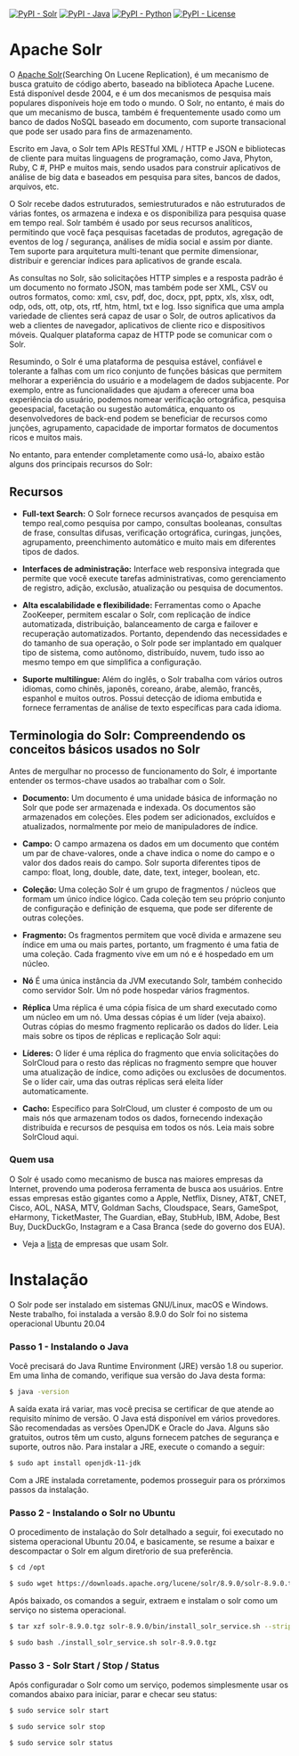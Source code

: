[![PyPI - Solr](https://img.shields.io/badge/Solr-v8.9.0-orange)](https://solr.apache.org/)
[![PyPI - Java](https://img.shields.io/badge/OpenJDK-1.8-blueviolet)](https://openjdk.java.net/)
[![PyPI - Python](https://img.shields.io/badge/python-v3.6+-blue.svg)](https://pypi.org/project/bertopic/)
[![PyPI - License](https://img.shields.io/badge/license-MIT-green.svg)](https://github.com/mediote/twAnalytics/blob/main/LICENSE)

# Apache Solr
O [Apache Solr](https://solr.apache.org/)(Searching On Lucene Replication), é um mecanismo de busca gratuito de código aberto, baseado na biblioteca Apache Lucene. Está disponível desde 2004, e é um dos mecanismos de pesquisa mais populares disponíveis hoje em todo o mundo. O Solr, no entanto, é mais do que um mecanismo de busca, também é frequentemente usado como um banco de dados NoSQL baseado em documento, com suporte transacional que pode ser usado para fins de armazenamento.
 
Escrito em Java, o Solr tem APIs RESTful XML / HTTP e JSON e bibliotecas de cliente para muitas linguagens de programação, como Java, Phyton, Ruby, C #, PHP e muitos mais, sendo usados para construir aplicativos de análise de big data e baseados em pesquisa para sites, bancos de dados, arquivos, etc.
 
O Solr recebe dados estruturados, semiestruturados e não estruturados de várias fontes, os armazena e indexa e os disponibiliza para pesquisa quase em tempo real. Solr também é usado por seus recursos analíticos, permitindo que você faça pesquisas facetadas de produtos, agregação de eventos de log / segurança, análises de mídia social e assim por diante. Tem suporte para arquitetura multi-tenant que permite dimensionar, distribuir e gerenciar índices para aplicativos de grande escala.

As consultas no Solr, são solicitações HTTP simples e a resposta padrão é um documento no formato JSON, mas também pode ser XML, CSV ou outros formatos, como: xml, csv, pdf, doc, docx, ppt, pptx, xls, xlsx, odt, odp, ods, ott, otp, ots, rtf, htm, html, txt e log. Isso significa que uma ampla variedade de clientes será capaz de usar o Solr, de outros aplicativos da web a clientes de navegador, aplicativos de cliente rico e dispositivos móveis. Qualquer plataforma capaz de HTTP pode se comunicar com o Solr. 

Resumindo, o Solr é uma plataforma de pesquisa estável, confiável e tolerante a falhas com um rico conjunto de funções básicas que permitem melhorar a experiência do usuário e a modelagem de dados subjacente. Por exemplo, entre as funcionalidades que ajudam a oferecer uma boa experiência do usuário, podemos nomear verificação ortográfica, pesquisa geoespacial, facetação ou sugestão automática, enquanto os desenvolvedores de back-end podem se beneficiar de recursos como junções, agrupamento, capacidade de importar formatos de documentos ricos e muitos mais.

No entanto, para entender completamente como usá-lo, abaixo estão alguns dos principais recursos do Solr:

## Recursos

* <b>Full-text Search:</b> O Solr fornece recursos avançados de pesquisa em tempo real,como pesquisa por campo, consultas booleanas, consultas de frase, consultas difusas, verificação ortográfica, curingas, junções, agrupamento, preenchimento automático e muito mais em diferentes tipos de dados.

* <b>Interfaces de administração:</b> Interface web responsiva integrada que permite que você execute tarefas administrativas, como gerenciamento de registro, adição, exclusão, atualização ou pesquisa de documentos.

* <b>Alta escalabilidade e flexibilidade:</b> Ferramentas como o Apache ZooKeeper, permitem escalar o Solr, com replicação de índice automatizada, distribuição, balanceamento de carga e failover e recuperação automatizados. Portanto, dependendo das necessidades e do tamanho de sua operação, o Solr pode ser implantado em qualquer tipo de sistema, como autônomo, distribuído, nuvem, tudo isso ao mesmo tempo em que simplifica a configuração.

* <b>Suporte multilíngue:</b> Além do inglês, o Solr trabalha com vários outros idiomas, como chinês, japonês, coreano, árabe, alemão, francês, espanhol e muitos outros. Possui detecção de idioma embutida e fornece ferramentas de análise de texto específicas para cada idioma.

## Terminologia do Solr: Compreendendo os conceitos básicos usados no Solr 

Antes de mergulhar no processo de funcionamento do Solr, é importante entender os termos-chave usados ao trabalhar com o Solr.

* <b>Documento:</b> Um documento é uma unidade básica de informação no Solr que pode ser armazenada e indexada. Os documentos são armazenados em coleções. Eles podem ser adicionados, excluídos e atualizados, normalmente por meio de manipuladores de índice.

* <b>Campo:</b> O campo armazena os dados em um documento que contém um par de chave-valores, onde a chave indica o nome do campo e o valor dos dados reais do campo. Solr suporta diferentes tipos de campo: float, long, double, date, date, text, integer, boolean, etc.

* <b>Coleção:</b> Uma coleção Solr é um grupo de fragmentos / núcleos que formam um único índice lógico. Cada coleção tem seu próprio conjunto de configuração e definição de esquema, que pode ser diferente de outras coleções.

* <b>Fragmento:</b> Os fragmentos permitem que você divida e armazene seu índice em uma ou mais partes, portanto, um fragmento é uma fatia de uma coleção. Cada fragmento vive em um nó e é hospedado em um núcleo.

* <b>Nó</b> É uma única instância da JVM executando Solr, também conhecido como servidor Solr. Um nó pode hospedar vários fragmentos.

* <b>Réplica</b> Uma réplica é uma cópia física de um shard executado como um núcleo em um nó. Uma dessas cópias é um líder (veja abaixo). Outras cópias do mesmo fragmento replicarão os dados do líder. Leia mais sobre os tipos de réplicas e replicação Solr aqui:

* <b>Líderes:</b> O líder é uma réplica do fragmento que envia solicitações do SolrCloud para o resto das réplicas no fragmento sempre que houver uma atualização de índice, como adições ou exclusões de documentos. Se o líder cair, uma das outras réplicas será eleita líder automaticamente.

* <b>Cacho:</b> Específico para SolrCloud, um cluster é composto de um ou mais nós que armazenam todos os dados, fornecendo indexação distribuída e recursos de pesquisa em todos os nós. Leia mais sobre SolrCloud aqui.

### Quem usa

O Solr é usado como mecanismo de busca nas maiores empresas da Internet, provendo uma poderosa ferramenta de busca aos usuários. Entre essas empresas estão gigantes como a Apple, Netflix, Disney, AT&T, CNET, Cisco, AOL, NASA, MTV, Goldman Sachs, Cloudspace, Sears, GameSpot, eHarmony, TicketMaster, The Guardian, eBay, StubHub, IBM, Adobe, Best Buy, DuckDuckGo, Instagram e a Casa Branca (sede do governo dos EUA).

* Veja a [lista](https://wiki.apache.org/solr/PublicServers) de empresas que usam Solr.

 
# Instalação

O Solr pode ser instalado em sistemas GNU/Linux, macOS e Windows. Neste trabalho, foi instalada a versão 8.9.0 do Solr foi no sistema operacional Ubuntu 20.04

### Passo 1 - Instalando o Java

Você precisará do Java Runtime Environment (JRE) versão 1.8 ou superior. Em uma linha de comando, verifique sua versão do Java desta forma:

```bash
$ java -version
``` 
A saída exata irá variar, mas você precisa se certificar de que atende ao requisito mínimo de versão. O Java está disponível em vários provedores. São recomendadas as versões OpenJDK e Oracle do Java. Alguns são gratuitos, outros têm um custo, alguns fornecem patches de segurança e suporte, outros não. Para instalar a JRE, execute o comando a seguir:

```bash
$ sudo apt install openjdk-11-jdk
``` 

Com a JRE instalada corretamente, podemos prosseguir para os prórximos passos da instalação.

### Passo 2 - Instalando o Solr no Ubuntu
O procedimento de instalação do Solr detalhado a seguir, foi executado no sistema operacional Ubuntu 20.04, e basicamente, se resume a baixar e descompactar o Solr em algum diretŕorio de sua preferência.

```bash
$ cd /opt
``` 
```bash
$ sudo wget https://downloads.apache.org/lucene/solr/8.9.0/solr-8.9.0.tgz
``` 

Após baixado, os comandos a seguir, extraem e instalam o solr como um serviço no sistema operacional.

```bash
$ tar xzf solr-8.9.0.tgz solr-8.9.0/bin/install_solr_service.sh --strip-components=2
``` 
```bash
$ sudo bash ./install_solr_service.sh solr-8.9.0.tgz
``` 

### Passo 3 - Solr Start / Stop / Status 

Após configuradar o Solr como um serviço, podemos simplesmente usar os comandos abaixo para iniciar, parar e checar seu status: 

```bash
$ sudo service solr start
``` 
```bash
$ sudo service solr stop
``` 
```bash
$ sudo service solr status
``` 
